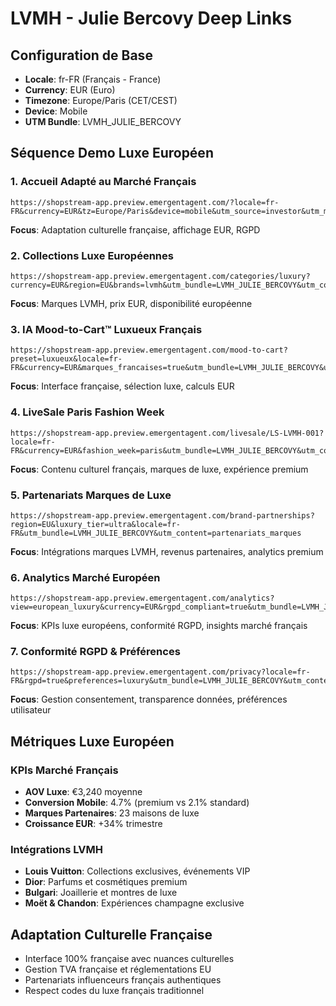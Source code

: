 # LVMH - Julie Bercovy Deep Links

## Configuration de Base
- **Locale**: fr-FR (Français - France)
- **Currency**: EUR (Euro)
- **Timezone**: Europe/Paris (CET/CEST)
- **Device**: Mobile
- **UTM Bundle**: LVMH_JULIE_BERCOVY

## Séquence Demo Luxe Européen

### 1. Accueil Adapté au Marché Français
```
https://shopstream-app.preview.emergentagent.com/?locale=fr-FR&currency=EUR&tz=Europe/Paris&device=mobile&utm_source=investor&utm_medium=email&utm_campaign=series_a&utm_bundle=LVMH_JULIE_BERCOVY&utm_content=accueil_francais
```
**Focus**: Adaptation culturelle française, affichage EUR, RGPD

### 2. Collections Luxe Européennes
```
https://shopstream-app.preview.emergentagent.com/categories/luxury?currency=EUR&region=EU&brands=lvmh&utm_bundle=LVMH_JULIE_BERCOVY&utm_content=collections_luxe
```
**Focus**: Marques LVMH, prix EUR, disponibilité européenne

### 3. IA Mood-to-Cart™ Luxueux Français
```
https://shopstream-app.preview.emergentagent.com/mood-to-cart?preset=luxueux&locale=fr-FR&currency=EUR&marques_francaises=true&utm_bundle=LVMH_JULIE_BERCOVY&utm_content=ia_mood_cart
```
**Focus**: Interface française, sélection luxe, calculs EUR

### 4. LiveSale Paris Fashion Week
```
https://shopstream-app.preview.emergentagent.com/livesale/LS-LVMH-001?locale=fr-FR&currency=EUR&fashion_week=paris&utm_bundle=LVMH_JULIE_BERCOVY&utm_content=livesale_pfw
```
**Focus**: Contenu culturel français, marques de luxe, expérience premium

### 5. Partenariats Marques de Luxe
```
https://shopstream-app.preview.emergentagent.com/brand-partnerships?region=EU&luxury_tier=ultra&locale=fr-FR&utm_bundle=LVMH_JULIE_BERCOVY&utm_content=partenariats_marques
```
**Focus**: Intégrations marques LVMH, revenus partenaires, analytics premium

### 6. Analytics Marché Européen
```
https://shopstream-app.preview.emergentagent.com/analytics?view=european_luxury&currency=EUR&rgpd_compliant=true&utm_bundle=LVMH_JULIE_BERCOVY&utm_content=analytics_europeen
```
**Focus**: KPIs luxe européens, conformité RGPD, insights marché français

### 7. Conformité RGPD & Préférences
```
https://shopstream-app.preview.emergentagent.com/privacy?locale=fr-FR&rgpd=true&preferences=luxury&utm_bundle=LVMH_JULIE_BERCOVY&utm_content=rgpd_conformite
```
**Focus**: Gestion consentement, transparence données, préférences utilisateur

## Métriques Luxe Européen

### KPIs Marché Français
- **AOV Luxe**: €3,240 moyenne
- **Conversion Mobile**: 4.7% (premium vs 2.1% standard)
- **Marques Partenaires**: 23 maisons de luxe
- **Croissance EUR**: +34% trimestre

### Intégrations LVMH
- **Louis Vuitton**: Collections exclusives, événements VIP
- **Dior**: Parfums et cosmétiques premium
- **Bulgari**: Joaillerie et montres de luxe
- **Moët & Chandon**: Expériences champagne exclusive

## Adaptation Culturelle Française
- Interface 100% française avec nuances culturelles
- Gestion TVA française et réglementations EU
- Partenariats influenceurs français authentiques
- Respect codes du luxe français traditionnel